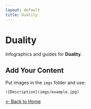 ```yaml
---
layout: default
title: Duality
---
```


<div class="container">
<h1>Duality</h1>
<p>Infographics and guides for <strong>Duality</strong>.</p>
</div>

## Add Your Content

Put images in the `imgs` folder and use:

`![Description](imgs/example.jpg)`

[← Back to Home](../../index.html)
